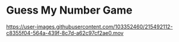 # Guess My Number Game


https://user-images.githubusercontent.com/103352460/215492112-c8355f04-564a-439f-8c7d-a62c97cf2ae0.mov

